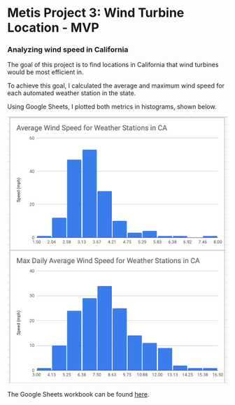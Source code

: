 # Metis Project 3: Wind Turbine Location - MVP 

### Analyzing wind speed in California

The goal of this project is to find locations in California that wind turbines would be most efficient in.

To achieve this goal, I calculated the average and maximum wind speed for each automated weather station in the state.

Using Google Sheets, I plotted both metrics in histograms, shown below.

![Alt text](https://raw.githubusercontent.com/MK38993/Metis-Project-3---Weather-Data-EDA/main/avg_max_wind_speed.png "......")


The Google Sheets workbook can be found [here](https://docs.google.com/spreadsheets/d/1nEpWryGVV7GDp94dv2SXPU-1ok_Ux9DTsskVSSVWoEs/edit?usp=sharing).